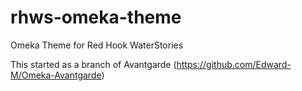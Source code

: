 # rhws-omeka-theme
Omeka Theme for Red Hook WaterStories

This started as a branch of Avantgarde (https://github.com/Edward-M/Omeka-Avantgarde)

